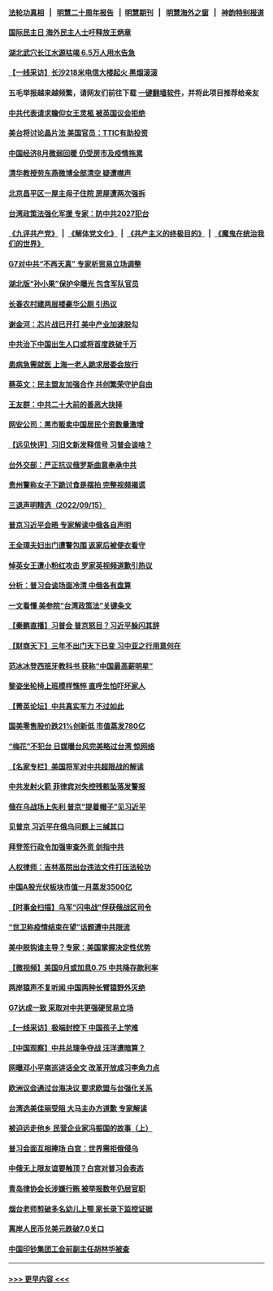 #### [法轮功真相](https://github.com/gfw-breaker/truth/blob/master/README.md?t=0) &nbsp;&nbsp;|&nbsp;&nbsp; [明慧二十周年报告](https://github.com/gfw-breaker/mh-reports/blob/master/README.md?t=0) &nbsp;&nbsp;|&nbsp;&nbsp;[明慧期刊](https://github.com/gfw-breaker/mh-qikan) &nbsp;&nbsp;|&nbsp;&nbsp; [明慧海外之窗](https://github.com/gfw-breaker/mh-news/blob/master/README.md?t=0) &nbsp;&nbsp;|&nbsp;&nbsp; [神韵特别报道](https://github.com/gfw-breaker/mh-news/blob/master/shenyun.md?t=0)
#### [国际民主日 海外民主人士吁释放王炳章](../pages/nsc413/n13826558.md?t=09162201) 
#### [湖北武穴长江水源枯竭 6.5万人用水告急](../pages/nsc413/n13826446.md?t=09162201) 
#### [【一线采访】长沙218米电信大楼起火 黑烟滚滚](../pages/nsc413/n13826437.md?t=09162201) 
#### 五毛举报越来越频繁，请网友们前往下载 [一键翻墙软件](https://github.com/gfw-breaker/ssr-accounts)，并将此项目推荐给亲友
#### [中共代表请求瞻仰女王灵柩 被英国议会拒绝](../pages/nsc413/n13826443.md?t=09162201) 
#### [美台将讨论晶片法 美国官员：TTIC有助投资](../pages/nsc413/n13826435.md?t=09162201) 
#### [中国经济8月微弱回暖 仍受房市及疫情拖累](../pages/nsc413/n13826419.md?t=09162201) 
#### [清华教授劳东燕微博全部清空 疑遭噤声](../pages/nsc413/n13826314.md?t=09162201) 
#### [北京昌平区一屋主母子住院 房屋遭两次强拆](../pages/nsc413/n13826388.md?t=09162201) 
#### [台湾政策法强化军援 专家：防中共2027犯台](../pages/nsc413/n13826368.md?t=09162201) 
#### [《九评共产党》](https://github.com/begood0513/9ping.md/blob/master/README.md) &nbsp;|&nbsp; [《解体党文化》](../../../../jtdwh.md/blob/master/README.md)  &nbsp;|&nbsp; [《共产主义的终极目的》](../../../../gczydzjmd.md/blob/master/README.md) &nbsp;|&nbsp; [《魔鬼在统治我们的世界》](../../../../mgztzwmdsj.md/blob/master/README.md) 
#### [G7对中共“不再天真” 专家析贸易立场调整](../pages/nsc413/n13826140.md?t=09162201) 
#### [湖北版“孙小果”保护伞曝光 包含军队官员](../pages/nsc413/n13826249.md?t=09162201) 
#### [长春农村建两层楼豪华公厕 引热议](../pages/nsc413/n13826320.md?t=09162201) 
#### [谢金河：芯片战已开打 美中产业加速脱勾](../pages/nsc413/n13826293.md?t=09162201) 
#### [中共治下中国出生人口或将首度跌破千万](../pages/nsc413/n13826208.md?t=09162201) 
#### [患病急需就医 上海一老人跪求居委会放行](../pages/nsc413/n13826296.md?t=09162201) 
#### [蔡英文：民主盟友加强合作 共创繁荣守护自由](../pages/nsc413/n13826116.md?t=09162201) 
#### [王友群：中共二十大前的善恶大抉择](../pages/nsc413/n13826020.md?t=09162201) 
#### [网安公司：黑市贩卖中国居民个资数量激增](../pages/nsc413/n13826040.md?t=09162201) 
#### [【远见快评】习旧文新发释信号 习普会谈啥？](../pages/nsc413/n13826083.md?t=09162201) 
#### [台外交部：严正抗议俄罗斯曲意奉承中共](../pages/nsc413/n13826137.md?t=09162201) 
#### [贵州警称女子下跪讨食是摆拍 完整视频揭谎](../pages/nsc413/n13826144.md?t=09162201) 
#### [三退声明精选（2022/09/15）](../pages/nsc413/n13826246.md?t=09162201) 
#### [普京习近平会晤 专家解读中俄各自声明](../pages/nsc413/n13825984.md?t=09162201) 
#### [王全璋夫妇出门遭警包围 返家后被便衣看守](../pages/nsc413/n13826096.md?t=09162201) 
#### [悼英女王遭小粉红攻击 罗家英视频道歉引热议](../pages/nsc413/n13826031.md?t=09162201) 
#### [分析：普习会谈场面冷清 中俄各有盘算](../pages/nsc413/n13826004.md?t=09162201) 
#### [一文看懂 美参院“台湾政策法”关键条文](../pages/nsc413/n13825882.md?t=09162201) 
#### [【秦鹏直播】习普会 普京怒目？习近平躲闪其辞](../pages/nsc413/n13826013.md?t=09162201) 
#### [【财商天下】三年不出门天下已变 习中亚之行用意何在](../pages/nsc413/n13825946.md?t=09162201) 
#### [范冰冰登西班牙教科书 获称“中国最高薪明星”](../pages/nsc413/n13825943.md?t=09162201) 
#### [黎姿坐轮椅上班模样憔悴 直呼生怕吓坏家人](../pages/nsc413/n13826012.md?t=09162201) 
#### [【菁英论坛】中共真实军力 不过如此](../pages/nsc413/n13825926.md?t=09162201) 
#### [国美零售股价跌21%创新低 市值蒸发780亿](../pages/nsc413/n13826019.md?t=09162201) 
#### [“梅花”不犯台 日媒曝台风完美略过台湾 惊网络](../pages/nsc413/n13825685.md?t=09162201) 
#### [【名家专栏】美国将军对中共超限战的解读](../pages/nsc413/n13825825.md?t=09162201) 
#### [中共发射火箭 菲律宾对失控残骸坠落发警报](../pages/nsc413/n13825941.md?t=09162201) 
#### [俄在乌战场上失利 普京“提着帽子”见习近平](../pages/nsc413/n13825970.md?t=09162201) 
#### [见普京 习近平在俄乌问题上三缄其口](../pages/nsc413/n13825949.md?t=09162201) 
#### [拜登签行政令加强审查外资 剑指中共](../pages/nsc413/n13825804.md?t=09162201) 
#### [人权律师：吉林高院出台违法文件打压法轮功](../pages/nsc413/n13825665.md?t=09162201) 
#### [中国A股光伏板块市值一月蒸发3500亿](../pages/nsc413/n13825934.md?t=09162201) 
#### [【时事金扫描】乌军“闪电战”俘获俄战区司令](../pages/nsc413/n13825830.md?t=09162201) 
#### [“世卫称疫情结束在望”话题遭中共限流](../pages/nsc413/n13825789.md?t=09162201) 
#### [美中脱钩谁主导？专家：美国掌握决定性优势](../pages/nsc413/n13825556.md?t=09162201) 
#### [【微视频】美国9月或加息0.75 中共降存款利率](../pages/nsc413/n13825209.md?t=09162201) 
#### [两岸猿声不复听闻 中国两种长臂猿野外灭绝](../pages/nsc413/n13825534.md?t=09162201) 
#### [G7达成一致 采取对中共更强硬贸易立场](../pages/nsc413/n13825890.md?t=09162201) 
#### [【一线采访】极端封控下 中国孩子上学难](../pages/nsc413/n13825645.md?t=09162201) 
#### [【中国观察】中共总理争夺战 汪洋遭暗算？](../pages/nsc413/n13825615.md?t=09162201) 
#### [网曝邓小平南巡讲话全文 改革开放成习李角力点](../pages/nsc413/n13825510.md?t=09162201) 
#### [欧洲议会通过台海决议 要求欧盟与台强化关系](../pages/nsc413/n13825857.md?t=09162201) 
#### [台湾选美佳丽受阻 大马主办方道歉 专家解读](../pages/nsc413/n13825713.md?t=09162201) 
#### [被迫远走他乡 民营企业家冯振国的故事（上）](../pages/nsc413/n13825489.md?t=09162201) 
#### [普习会面互相捧场 白宫：世界需拒俄侵乌](../pages/nsc413/n13825805.md?t=09162201) 
#### [中俄无上限友谊要触顶？白宫对普习会表态](../pages/nsc413/n13825739.md?t=09162201) 
#### [青岛律协会长涉嫌行贿 被举报数年仍居官职](../pages/nsc413/n13825670.md?t=09162201) 
#### [烟台老师剪破多名幼儿上颚 家长录下监控证据](../pages/nsc413/n13825668.md?t=09162201) 
#### [离岸人民币兑美元跌破7.0关口](../pages/nsc413/n13825684.md?t=09162201) 
#### [中国印钞集团工会前副主任胡林华被查](../pages/nsc413/n13825644.md?t=09162201) 

----
#### [ >>> 更早内容 <<< ](../indexes/nsc413-earlier.md)
